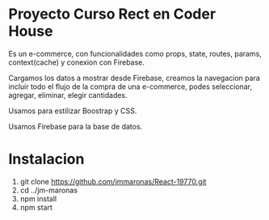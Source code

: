# Proyecto Curso Rect en Coder House

Es un e-commerce, con funcionalidades como props, state, routes, params, context(cache) y conexion con Firebase.

Cargamos los datos a mostrar desde Firebase, creamos la navegacion para incluir todo el flujo de la compra de una e-commerce, podes seleccionar, agregar, eliminar, elegir cantidades.

Usamos para estilizar Boostrap y CSS.

Usamos Firebase para la base de datos.

# Instalacion 
1. git clone https://github.com/jmmaronas/React-19770.git
2. cd ../jm-maronas
3. npm install
4. npm start